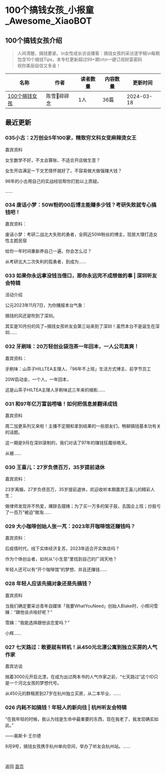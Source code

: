 # 100个搞钱女孩_小报童_Awesome_XiaoBOT

## 100个搞钱女孩介绍
> 人间清醒，搞钱要紧。\n女性成长访谈播客：搞钱女孩的采访逐字稿\n每期包含10个搞钱Tips，本专栏更新超过99+期\n\n一键订阅财富密码  
祝你美丽自信又多金！  
  


|名称|作者|读者数量|内容数量|更新时间|
|---|---|---|---|---|
|[100个搞钱女孩](https://xiaobot.net/p/gaoqian66?refer=9c3f1c95-a052-465a-9902-f6d75080262a)|陈雪🦉碎碎念|1人|36篇|2024-03-18|

## 最近更新
### 035小古：2万创业5年100家，精致穷文科女变麻辣烫女王

嘉宾资料

女生数学不好，不太会算账、不适合开店做生意？

女生开店满足一下文艺情怀就好了，不容易做大做强赚大钱？

96年的小古用自己的实战经验帮你打脸以上质疑。

......

### 034 废话小梦：50W粉的00后博主能赚多少钱？考研失败就专心搞钱吧！

嘉宾资料：

废话小梦：考研二战北大失败的勇者，全网近50W粉丝的博主，现居大理打造女性主题民宿

给你一年时间重新养自己一遍，你会怎么过？

从考研北大二次失利的孤勇者，到成为......

### 033 如果你永远拿没钱当借口，那你永远完不成想做的事 | 深圳听友会特辑

活动介绍

公元2023年11月7日，为你播报本台气象：

搞钱的风还是吹到了深圳。

其实是10月份的风了~搞钱女孩听友会第三站来到了深圳！虽然本台不是诞生在深圳......

### 032 牙刷味：20万轻创业袋泡茶一年回本，一人公司真爽！

嘉宾资料：

牙刷味：山茶子HILLTEA主理人、「96年不上班」生活方式博主、前字节员工

20W启动金，一个人，一年回本，

这是山茶子HILTEA主理人牙刷味这三年来的缩影......

### 031 和97年亿万富翁唠嗑！如何把信息差翻译成钱

嘉宾资料

周二加更系列又来啦！主播不定期和拿到结果的一些朋友们，畅聊搞钱基本功有关的话题。

这一期是9月在深圳录制的，我们对话了97年的赚钱狂魔徐皓天。

从被......

### 030 王喜儿：27岁负债百万，35岁提前退休

嘉宾资料：

23岁离婚，27岁负债百万，35岁提前退休，欢迎收听本期嘉宾王喜儿的精彩人生：

做律师发现并不热爱，裸辞去摆摊；为了买一万多的架子鼓，去国企上班；炒股亏了一百万“被迫”做淘......

### 029 大小咖啡创始人张一芃：2023年开咖啡馆还赚钱吗？

嘉宾资料：

后疫情时代，线下实体经济复苏，2023年适合开实体店吗？

作为个体创业者，如何从“小生意”里找到自己的广阔天地？

年轻人还可以有“开个咖啡馆”的梦想、并且还赚钱......

### 028 年轻人应该先搞对象还是先搞钱？

嘉宾资料

当我们确定要采访青年自媒体「我要WhatYouNeed」创始人Blake时，小辉问雪姨：“跟他谈点啥好呢？”

雪姨：“我能选择跟他谈恋爱吗？”

小辉......

### 027 七天路过：敢要就有转机！从450元北漂公寓到独立买房的人气作家

嘉宾访谈

揣着3000元开启北漂，在成为出过两本书的人气作家之前，“七天路过”这个ID只是一个河北女孩的梦想代号。

从450元的群租房到27岁在杭州独立买房，从二本毕业、......

### 026 内耗不如搞钱！年轻人的新向往 | 杭州听友会特辑

“在我年轻的时候，我认为钱是生命中最重要的东西，现在我老了，我发现确实如此。”

——奥斯卡·王尔德

9月9号，搞钱女孩携手杭州单向空间，举办了听友会杭州站。......


<a href="https://github.com/Reno9527/awesome-xiaobot" style="color: white; text-decoration: none;">awesome-xiaobot</a>

返回 [首页](../README.md)
